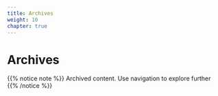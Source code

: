 ```yaml
---
title: Archives
weight: 10
chapter: true
---
```


# **Archives**

{{% notice note %}}
Archived content. Use navigation to explore further
{{% /notice %}}

